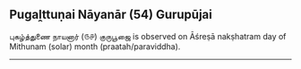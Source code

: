 ## Pugaḽttuṇai Nāyanār (54) Gurupūjai
புகழ்த்துணை நாயனார் (௫௪) குருபூஜை is observed on Āśreṣā nakṣhatram day of Mithunam (solar) month (praatah/paraviddha).



---
